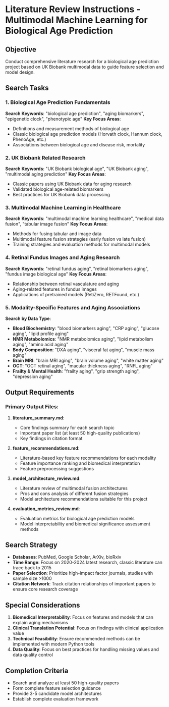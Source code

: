 # Literature Review Instructions - Multimodal Machine Learning for Biological Age Prediction

## Objective
Conduct comprehensive literature research for a biological age prediction project based on UK Biobank multimodal data to guide feature selection and model design.

## Search Tasks

### 1. Biological Age Prediction Fundamentals
**Search Keywords**: "biological age prediction", "aging biomarkers", "epigenetic clock", "phenotypic age"
**Key Focus Areas**:
- Definitions and measurement methods of biological age
- Classic biological age prediction models (Horvath clock, Hannum clock, PhenoAge, etc.)
- Associations between biological age and disease risk, mortality

### 2. UK Biobank Related Research
**Search Keywords**: "UK Biobank biological age", "UK Biobank aging", "multimodal aging prediction"
**Key Focus Areas**:
- Classic papers using UK Biobank data for aging research
- Validated biological age-related biomarkers
- Best practices for UK Biobank data processing

### 3. Multimodal Machine Learning in Healthcare
**Search Keywords**: "multimodal machine learning healthcare", "medical data fusion", "tabular image fusion"
**Key Focus Areas**:
- Methods for fusing tabular and image data
- Multimodal feature fusion strategies (early fusion vs late fusion)
- Training strategies and evaluation methods for multimodal models

### 4. Retinal Fundus Images and Aging Research
**Search Keywords**: "retinal fundus aging", "retinal biomarkers aging", "fundus image biological age"
**Key Focus Areas**:
- Relationship between retinal vasculature and aging
- Aging-related features in fundus images
- Applications of pretrained models (RetiZero, RETFound, etc.)

### 5. Modality-Specific Features and Aging Associations
**Search by Data Type**:
- **Blood Biochemistry**: "blood biomarkers aging", "CRP aging", "glucose aging", "lipid profile aging"
- **NMR Metabolomics**: "NMR metabolomics aging", "lipid metabolism aging", "amino acid aging"
- **Body Composition**: "DXA aging", "visceral fat aging", "muscle mass aging"
- **Brain MRI**: "brain MRI aging", "brain volume aging", "white matter aging"
- **OCT**: "OCT retinal aging", "macular thickness aging", "RNFL aging"
- **Frailty & Mental Health**: "frailty aging", "grip strength aging", "depression aging"

## Output Requirements

### Primary Output Files:
1. **literature_summary.md**: 
   - Core findings summary for each search topic
   - Important paper list (at least 50 high-quality publications)
   - Key findings in citation format

2. **feature_recommendations.md**:
   - Literature-based key feature recommendations for each modality
   - Feature importance ranking and biomedical interpretation
   - Feature preprocessing suggestions

3. **model_architecture_review.md**:
   - Literature review of multimodal fusion architectures
   - Pros and cons analysis of different fusion strategies
   - Model architecture recommendations suitable for this project

4. **evaluation_metrics_review.md**:
   - Evaluation metrics for biological age prediction models
   - Model interpretability and biomedical significance assessment methods

## Search Strategy
- **Databases**: PubMed, Google Scholar, ArXiv, bioRxiv
- **Time Range**: Focus on 2020-2024 latest research, classic literature can trace back to 2015
- **Paper Selection**: Prioritize high-impact factor journals, studies with sample size >1000
- **Citation Network**: Track citation relationships of important papers to ensure core research coverage

## Special Considerations
1. **Biomedical Interpretability**: Focus on features and models that can explain aging mechanisms
2. **Clinical Translation Potential**: Focus on findings with clinical application value
3. **Technical Feasibility**: Ensure recommended methods can be implemented with modern Python tools
4. **Data Quality**: Focus on best practices for handling missing values and data quality control

## Completion Criteria
- Search and analyze at least 50 high-quality papers
- Form complete feature selection guidance
- Provide 3-5 candidate model architectures
- Establish complete evaluation framework